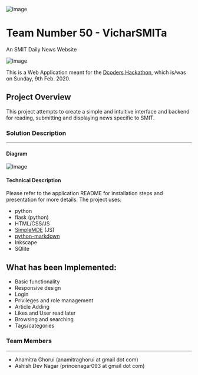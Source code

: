![Image](https://raw.githubusercontent.com/aghorui/VicharSMITa/master/Application%20Code/app/www/static/assets/logo.svg.png)
# Team Number 50 - VicharSMITa
An SMIT Daily News Website

![Image](https://raw.githubusercontent.com/aghorui/VicharSMITa/master/Presentation/pics/k1.png)

This is a Web Application meant for the [Dcoders Hackathon](https://dcoders.info/hackathon), which is/was on Sunday, 9th Feb. 2020.

## Project Overview

This project attempts to create a simple and intuitive interface and backend for reading, submitting and displaying news specific to SMIT.

### Solution Description
----------------------------------

#### Diagram

![Image](https://raw.githubusercontent.com/aghorui/VicharSMITa/master/Presentation/pics/k13.png)

#### Technical Description

Please refer to the application README for installation steps and presentation for more details.
The project uses:
* python
* flask (python)
* HTML/CSS/JS
* [SimpleMDE](https://simplemde.com/) (JS)
* [python-markdown](https://github.com/trentm/python-markdown2)
* Inkscape
* SQlite

## What has been Implemented:
* Basic functionality
* Responsive design
* Login
* Privileges and role management
* Article Adding
* Likes and User read later
* Browsing and searching
* Tags/categories

### Team Members
----------------------------------

* Anamitra Ghorui (anamitraghorui at gmail dot com)
* Ashish Dev Nagar (princenagar093 at gmail dot com)
